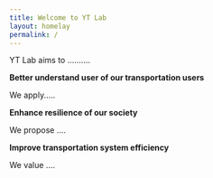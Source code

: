 ```yaml
---
title: Welcome to YT Lab
layout: homelay
permalink: /
---
```


YT Lab aims to ..........

**Better understand user of our transportation users**

We apply.....

**Enhance resilience of our society**

We propose ....

**Improve transportation system efficiency**

We value ....
